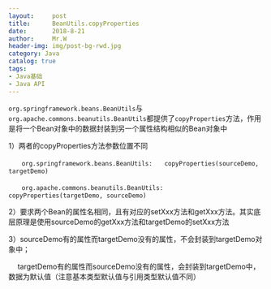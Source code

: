 ```yaml
---
layout:     post                  
title:      BeanUtils.copyProperties        
date:       2018-8-21             
author:     Mr.W                   
header-img: img/post-bg-rwd.jpg  
category: Java   
catalog: true  
tags:                             
- Java基础 
- Java API
---
```




`org.springframework.beans.BeanUtils`与`org.apache.commons.beanutils.BeanUtils`都提供了`copyProperties`方法，作用是将一个Bean对象中的数据封装到另一个属性结构相似的Bean对象中

1）两者的copyProperties方法参数位置不同

　`　org.springframework.beans.BeanUtils:　　copyProperties(sourceDemo, targetDemo)`

　`　org.apache.commons.beanutils.BeanUtils:　　copyProperties(targetDemo, sourceDemo)`

2）要求两个Bean的属性名相同，且有对应的setXxx方法和getXxx方法。其实底层原理是使用sourceDemo的getXxx方法和targetDemo的setXxx方法

3）sourceDemo有的属性而targetDemo没有的属性，不会封装到targetDemo对象中；

　  targetDemo有的属性而sourceDemo没有的属性，会封装到targetDemo中，数据为默认值（注意基本类型默认值与引用类型默认值不同）